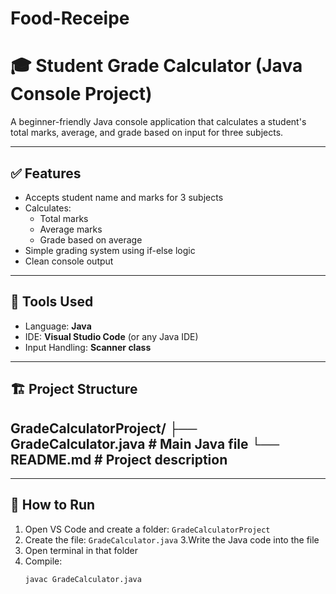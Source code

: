 ﻿# Food-Receipe
# 🎓 Student Grade Calculator (Java Console Project)

A beginner-friendly Java console application that calculates a student's total marks, average, and grade based on input for three subjects.

---

## ✅ Features

- Accepts student name and marks for 3 subjects
- Calculates:
  - Total marks
  - Average marks
  - Grade based on average
- Simple grading system using if-else logic
- Clean console output

---

## 🧰 Tools Used

- Language: **Java**
- IDE: **Visual Studio Code** (or any Java IDE)
- Input Handling: **Scanner class**

---

## 🏗️ Project Structure

GradeCalculatorProject/
├── GradeCalculator.java # Main Java file
└── README.md # Project description
----


---

## 🧪 How to Run

1. Open VS Code and create a folder: `GradeCalculatorProject`
2. Create the file: `GradeCalculator.java`
3.Write the Java code into the file
4. Open terminal in that folder
5. Compile:
   ```bash
   javac GradeCalculator.java
